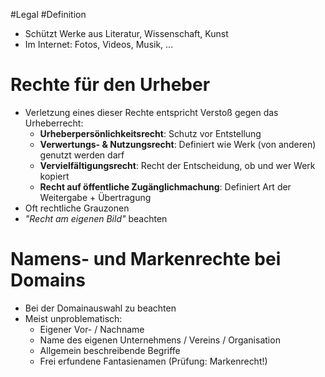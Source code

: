 #Legal #Definition 

- Schützt Werke aus Literatur, Wissenschaft, Kunst
- Im Internet: Fotos, Videos, Musik, ...

# Rechte für den Urheber

- Verletzung eines dieser Rechte entspricht Verstoß gegen das Urheberrecht:
	- **Urheberpersönlichkeitsrecht**: Schutz vor Entstellung
	- **Verwertungs- & Nutzungsrecht**: Definiert wie Werk (von anderen) genutzt werden darf
	- **Vervielfältigungsrecht**: Recht der Entscheidung, ob und wer Werk kopiert
	- **Recht auf öffentliche Zugänglichmachung**: Definiert Art der Weitergabe + Übertragung
- Oft rechtliche Grauzonen
- *"Recht am eigenen Bild"* beachten

# Namens- und Markenrechte bei Domains

- Bei der Domainauswahl zu beachten
- Meist unproblematisch:
	- Eigener Vor- / Nachname
	- Name des eigenen Unternehmens / Vereins / Organisation
	- Allgemein beschreibende Begriffe
	- Frei erfundene Fantasienamen (Prüfung: Markenrecht!)